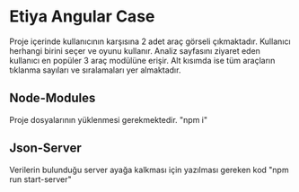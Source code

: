 # Etiya Angular Case

Proje içerinde kullanıcının karşısına 2 adet araç görseli çıkmaktadır. Kullanıcı herhangi birini seçer ve oyunu kullanır. Analiz sayfasını ziyaret eden kullanıcı en popüler 3 araç modülüne erişir. Alt kısımda ise tüm araçların tıklanma sayıları ve sıralamaları yer almaktadır. 


## Node-Modules
Proje dosyalarının yüklenmesi gerekmektedir. "npm i"

## Json-Server

Verilerin bulunduğu server ayağa kalkması için yazılması gereken kod "npm run start-server"

